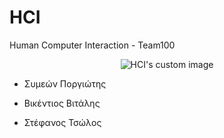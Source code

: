 # HCI
Human Computer Interaction - Team100 

<p align="center">
  <img src="![logo](https://user-images.githubusercontent.com/62433719/148810083-72fe5303-d07d-43e7-9172-02e38c8771f0.png)" alt="HCI's custom image"/>
</p>


- Συμεών Ποργιώτης 

- Βικέντιος Βιτάλης

- Στέφανος Τσώλος
